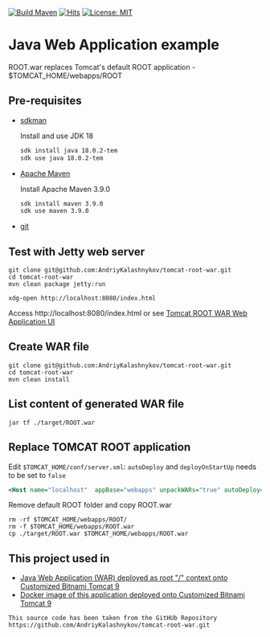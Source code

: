 [![Build Maven](https://github.com/AndriyKalashnykov/tomcat-root-war/actions/workflows/build.yml/badge.svg)](https://github.com/AndriyKalashnykov/tomcat-root-war/actions/workflows/build.yml)
[![Hits](https://hits.seeyoufarm.com/api/count/incr/badge.svg?url=https%3A%2F%2Fgithub.com%2FAndriyKalashnykov%2Ftomcat-root-war&count_bg=%2333CD56&title_bg=%23555555&icon=&icon_color=%23E7E7E7&title=hits&edge_flat=false)](https://hits.seeyoufarm.com)
[![License: MIT](https://img.shields.io/badge/License-MIT-yellow.svg)](https://opensource.org/licenses/MIT)
# Java Web Application example

ROOT.war replaces Tomcat's default ROOT application - $TOMCAT_HOME/webapps/ROOT

## Pre-requisites

* [sdkman](https://sdkman.io/install)

    Install and use JDK 18

    ```bash
    sdk install java 18.0.2-tem
    sdk use java 18.0.2-tem
    ```
* [Apache Maven](https://maven.apache.org/install.html)

  Install Apache Maven 3.9.0

    ```bash
    sdk install maven 3.9.0
    sdk use maven 3.9.0
    ```
* [git](https://git-scm.com/book/en/v2/Getting-Started-Installing-Git)

## Test with Jetty web server

```shell
git clone git@github.com:AndriyKalashnykov/tomcat-root-war.git
cd tomcat-root-war
mvn clean package jetty:run

xdg-open http://localhost:8080/index.html
```

Access http://localhost:8080/index.html or see [Tomcat ROOT WAR Web Application UI](https://github.com/AndriyKalashnykov/tomcat-root-war/blob/master/README.md#java-web-application-ui)

## Create WAR file

```shell
git clone git@github.com:AndriyKalashnykov/tomcat-root-war.git
cd tomcat-root-war
mvn clean install
```

## List content of generated WAR file

```shell
jar tf ./target/ROOT.war
```
## Replace TOMCAT ROOT application

Edit `$TOMCAT_HOME/conf/server.xml`: `autoDeploy` and `deployOnStartUp` needs to be set to `false`

```xml
<Host name="localhost"  appBase="webapps" unpackWARs="true" autoDeploy="false" deployOnStartUp="false">
```

Remove default ROOT folder and copy ROOT.war
```shell
rm -rf $TOMCAT_HOME/webapps/ROOT/
rm -f $TOMCAT_HOME/webapps/ROOT.war
cp ./target/ROOT.war $TOMCAT_HOME/webapps/ROOT.war
```

## This project used in
* [Java Web Application (WAR) deployed as root "/" context onto Customized Bitnami Tomcat 9](https://github.com/AndriyKalashnykov/bitnami-tomcat9-jdk18-root-war)
* [Docker image of this application deployed onto Customized Bitnami Tomcat 9](https://hub.docker.com/r/andriykalashnykov/bitnami-tomcat9-jdk18-root-war)

```
This source code has been taken from the GitHUb Repository https://github.com/AndriyKalashnykov/tomcat-root-war.git
```
